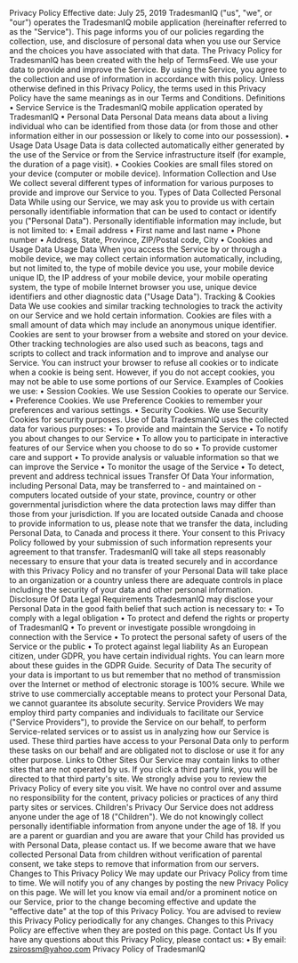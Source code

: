 

Privacy Policy
Effective date: July 25, 2019
TradesmanIQ ("us", "we", or "our") operates the TradesmanIQ mobile application (hereinafter referred to as the "Service").
This page informs you of our policies regarding the collection, use, and disclosure of personal data when you use our Service and the choices you have associated with that data. The Privacy Policy for TradesmanIQ has been created with the help of TermsFeed.
We use your data to provide and improve the Service. By using the Service, you agree to the collection and use of information in accordance with this policy. Unless otherwise defined in this Privacy Policy, the terms used in this Privacy Policy have the same meanings as in our Terms and Conditions.
Definitions
    • Service
      Service is the TradesmanIQ mobile application operated by TradesmanIQ
    • Personal Data
      Personal Data means data about a living individual who can be identified from those data (or from those and other information either in our possession or likely to come into our possession).
    • Usage Data
      Usage Data is data collected automatically either generated by the use of the Service or from the Service infrastructure itself (for example, the duration of a page visit).
    • Cookies
      Cookies are small files stored on your device (computer or mobile device).
Information Collection and Use
We collect several different types of information for various purposes to provide and improve our Service to you.
Types of Data Collected
Personal Data
While using our Service, we may ask you to provide us with certain personally identifiable information that can be used to contact or identify you ("Personal Data"). Personally identifiable information may include, but is not limited to:
    • Email address
    • First name and last name
    • Phone number
    • Address, State, Province, ZIP/Postal code, City
    • Cookies and Usage Data 
Usage Data
When you access the Service by or through a mobile device, we may collect certain information automatically, including, but not limited to, the type of mobile device you use, your mobile device unique ID, the IP address of your mobile device, your mobile operating system, the type of mobile Internet browser you use, unique device identifiers and other diagnostic data ("Usage Data").
Tracking & Cookies Data
We use cookies and similar tracking technologies to track the activity on our Service and we hold certain information.
Cookies are files with a small amount of data which may include an anonymous unique identifier. Cookies are sent to your browser from a website and stored on your device. Other tracking technologies are also used such as beacons, tags and scripts to collect and track information and to improve and analyse our Service.
You can instruct your browser to refuse all cookies or to indicate when a cookie is being sent. However, if you do not accept cookies, you may not be able to use some portions of our Service.
Examples of Cookies we use:
    • Session Cookies. We use Session Cookies to operate our Service. 
    • Preference Cookies. We use Preference Cookies to remember your preferences and various settings. 
    • Security Cookies. We use Security Cookies for security purposes. 
Use of Data
TradesmanIQ uses the collected data for various purposes:
    • To provide and maintain the Service 
    • To notify you about changes to our Service 
    • To allow you to participate in interactive features of our Service when you choose to do so 
    • To provide customer care and support 
    • To provide analysis or valuable information so that we can improve the Service 
    • To monitor the usage of the Service 
    • To detect, prevent and address technical issues 
Transfer Of Data
Your information, including Personal Data, may be transferred to - and maintained on - computers located outside of your state, province, country or other governmental jurisdiction where the data protection laws may differ than those from your jurisdiction.
If you are located outside Canada and choose to provide information to us, please note that we transfer the data, including Personal Data, to Canada and process it there.
Your consent to this Privacy Policy followed by your submission of such information represents your agreement to that transfer.
TradesmanIQ will take all steps reasonably necessary to ensure that your data is treated securely and in accordance with this Privacy Policy and no transfer of your Personal Data will take place to an organization or a country unless there are adequate controls in place including the security of your data and other personal information.
Disclosure Of Data
Legal Requirements
TradesmanIQ may disclose your Personal Data in the good faith belief that such action is necessary to:
    • To comply with a legal obligation 
    • To protect and defend the rights or property of TradesmanIQ 
    • To prevent or investigate possible wrongdoing in connection with the Service 
    • To protect the personal safety of users of the Service or the public 
    • To protect against legal liability 
As an European citizen, under GDPR, you have certain individual rights. You can learn more about these guides in the GDPR Guide.
Security of Data
The security of your data is important to us but remember that no method of transmission over the Internet or method of electronic storage is 100% secure. While we strive to use commercially acceptable means to protect your Personal Data, we cannot guarantee its absolute security.
Service Providers
We may employ third party companies and individuals to facilitate our Service ("Service Providers"), to provide the Service on our behalf, to perform Service-related services or to assist us in analyzing how our Service is used.
These third parties have access to your Personal Data only to perform these tasks on our behalf and are obligated not to disclose or use it for any other purpose.
Links to Other Sites
Our Service may contain links to other sites that are not operated by us. If you click a third party link, you will be directed to that third party's site. We strongly advise you to review the Privacy Policy of every site you visit.
We have no control over and assume no responsibility for the content, privacy policies or practices of any third party sites or services.
Children's Privacy
Our Service does not address anyone under the age of 18 ("Children").
We do not knowingly collect personally identifiable information from anyone under the age of 18. If you are a parent or guardian and you are aware that your Child has provided us with Personal Data, please contact us. If we become aware that we have collected Personal Data from children without verification of parental consent, we take steps to remove that information from our servers.
Changes to This Privacy Policy
We may update our Privacy Policy from time to time. We will notify you of any changes by posting the new Privacy Policy on this page.
We will let you know via email and/or a prominent notice on our Service, prior to the change becoming effective and update the "effective date" at the top of this Privacy Policy.
You are advised to review this Privacy Policy periodically for any changes. Changes to this Privacy Policy are effective when they are posted on this page.
Contact Us
If you have any questions about this Privacy Policy, please contact us:
    • By email: zsirossm@yahoo.com 
Privacy Policy of TradesmanIQ 
